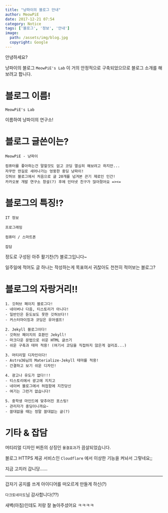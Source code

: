 ```yaml
---
title: "냥파이의 블로그 안내"
author: MeowPiE
date: 2017-12-21 07:54
category: Notice
tags: ['블로그', '정보', '안내']
image:
  path: /assets/img/blog.jpg
  copyright: Google
---
```


안녕하세요?

냥파이의 블로그 `MeowPiE's Lab` 이 거의 안정적으로 구축되었으므로 블로그 소개를 해보려고 합니다.

# 블로그 이름!

`MeowPiE's Lab`

이름하여 냥파이의 연구소!

# 블로그 글쓴이는?

`MeowPiE - 냥파이`

```text
컴퓨터를 좋아하는건 말할것도 없고 코딩 열심히 해보려고 하지만...
자꾸만 딴길로 새어나가는 엉뚱한 중딩 냥파이!
깃허브 블로그에서 처음으로 글 20개를 넘겨본 끈기 제로인 인간!
카카오봇 개발 연구소 창설(?) 후에 인터넷 친구가 많아졌어요 =><=
```

# 블로그의 특징!?

`IT 정보`

`프로그래밍`

`컴퓨터 / 스마트폰`

`잡담`

정도로 구성된 아주 활기찬(?) 블로그입니다~

일주일에 적어도 글 하나는 작성하는게 목표여서 귀찮아도 천천히 적어보는 블로그?

# 블로그의 자랑거리!!

```text
1. 깃허브 페이지 블로그다!
- 네이버나 다음, 티스토리가 아니다!
- 일반인은 듣도보도 못한 깃허브다!!
- 커스터마이징과 코딩은 유어셀프!

2. Jekyll 블로그이다!
- 깃허브 페이지의 호환인 Jekyll!
- 마크다운 문법으로 쉬운 HTML 글쓰기
- 쉬운 구축과 테마 적용! (여기서 코딩을 직접하지 않은게 걸리죠...)

3. 머티리얼 디자인이다!
- Astro36님의 Materialize-Jekyll 테마를 적용!
- 간결하고 보기 쉬운 디자인!

4. 광고나 유도가 없다!!!
- 티스토리에서 광고에 지치고
- 네이버 블로그에서 허접함에 지친당신
- 여기는 그런거 없습니다!

5. 중학생 마인드에 맞추어진 포스팅!
- 관리자가 중딩이니까요~
- 쓸대없을 때는 정말 쓸대없는 글(?)
```

# 기타 & 잡담

머티리얼 디자인 버튼의 상징인 `물결효과`가 끔살되었습니다.

블로그 HTTPS 제공 서비스인 `Cloudflare` 에서 이상한 기능을 켜놔서 그렇네요;;

지금 고치러 갑니당......

---

갑자기 공지를 쓰게 아이디어를 떠오르게 만들게 하신(?)

`다크토네이도`님 감사합니다(??)

새벽(아침)인데도 저랑 잘 놀아주셨어요 ㅋㅋㅋㅋ
